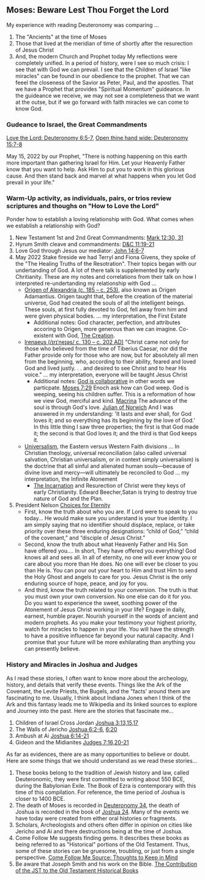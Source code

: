 ## Moses: Beware Lest Thou Forget the Lord
My experience with reading Deuteronomy was comparing ...
1. The "Ancients" at the time of Moses
2. Those that lived at the meridian of time of shortly after the resurection of Jesus Christ
3. And, the modern Church and Prophet today
My reflections were completely unified.  In a period of history, were I see so much crisis:  I see that with God we can prevail.  I see that the Children of Israel "like miracles" can be found in our obedience to the prophet.  That we can feeel the closeness of the Savior as Peter, Paul, and the apostles.  That we have a Prophet that provides "Spiritual Momentum" guideance.  In the guideance we receive, we may not see a completeness that we want at the outse, but if we go forward with faith miracles we can come to know God.

### Gudeance to Israel, the Great Commandments
[Love the Lord: Deuteronomy 6:5-7](https://www.churchofjesuschrist.org/study/scriptures/ot/deut/6?lang=eng&id=5-7#p3), [Open thine hand wide: Deuteronomy 15:7-8](https://www.churchofjesuschrist.org/study/scriptures/ot/deut/15?lang=eng&id=7-8#p6)

May 15, 2022 by our Prophet, "There is nothing happening on this earth more important than gathering Israel for Him. Let your Heavenly Father know that you want to help. Ask Him to put you to work in this glorious cause. And then stand back and marvel at what happens when you let God prevail in your life."


### Warm-Up activity, as individuals, pairs, or trios review scriptures and thoughs on "How to Love the Lord"
Ponder how to establish a loving relationship with God. What comes when we establish a relationship with God?  
1. New Testament 1st and 2nd Great Commandments: [Mark 12:30, 31](https://www.churchofjesuschrist.org/study/scriptures/nt/mark/12?lang=eng&id=30-31#p29)
2. Hyrum Smith cleave and commandments: [D&C 11:19-21](https://www.churchofjesuschrist.org/study/scriptures/dc-testament/dc/11?lang=eng&id=19-21#p18)
3. Love God through Jesus our mediator: [John 14:6-7](https://www.churchofjesuschrist.org/study/scriptures/nt/john/14?lang=eng&id=6-7#p5)
4. May 2022 Stake fireside we had Terryl and Fiona Givens, they spoke of the "The Healing Truths of the Resotration".  Their topics began with our undertanding of God.  A lot of there talk is supplemented by early Chritianity.  These are my notes and correlations from their talk on how I interpreted re-undertanding my relationship with God ...
    * [Origen of Alexandria (c. 185 – c. 253)](https://en.wikipedia.org/wiki/Origen), also known as Origen Adamantius. Origen taught that, before the creation of the material universe, God had created the souls of all the intelligent beings. These souls, at first fully devoted to God, fell away from him and were given physical bodies. ... my interpretation, the First Estate
        * Additional notes: God character, perfection, and attributes accoring to Origen, more generous than we can imagine. Co-existent with God, [The Creation](https://www.churchofjesuschrist.org/study/manual/doctrines-of-the-gospel-student-manual/7-creation?lang=eng).
    * [Irenaeus (/ɪrɪˈneɪəs/ c. 130 – c. 202 AD)](https://en.wikipedia.org/wiki/Irenaeus) "Christ came not only for those who believed from the time of Tiberius Caesar, nor did the Father provide only for those who are now, but for absolutely all men from the beginning, who, according to their ability, feared and loved God and lived justly. . . and desired to see Christ and to hear His voice." ... my interpretation, everyone will be taught Jesus Christ
        * Additional notes: [God is collaborative](https://newsroom.churchofjesuschrist.org/article/2021-annual-humanitarian-welfare-report) in other words we particpate.  [Moses 7:29](https://www.churchofjesuschrist.org/study/scriptures/pgp/moses/7?lang=eng&id=29#p27) Enoch ask how can God weep.  God is weeping, seeing his children suffer.  This is a reformation of how we view God, merciful and kind.  [Macrina](https://en.wikipedia.org/wiki/Macrina_the_Younger) The advance of the soul is through God's love. [Julian of Norwich](https://en.wikipedia.org/wiki/Revelations_of_Divine_Love) And I was answered in my understanding: 'It lasts and ever shall, for God loves it; and so everything has its beginning by the love of God.' In this little thing I saw three properties; the first is that God made it; the second is that God loves it; and the third is that God keeps it.
    * [Universalism](https://en.wikipedia.org/wiki/Universalism), the Eastern versus Western Faith divisions ... In Christian theology, universal reconciliation (also called universal salvation, Christian universalism, or in context simply universalism) is the doctrine that all sinful and alienated human souls—because of divine love and mercy—will ultimately be reconciled to God ... my interpretation, the Infinite Atonement
        * <a href="https://en.wikipedia.org/wiki/Incarnation_(Christianity)">The Incarnation</a> and Resurection of Christ were they keys of early Christianity. Edward Beecher,Satan is trying to destroy true nature of God and the Plan.
5. President Nelson [Choices for Eternity](https://www.churchofjesuschrist.org/study/broadcasts/worldwide-devotional-for-young-adults/2022/05/12nelson?lang=eng) 
   * First, know the truth about who you are.  If Lord were to speak to you today... He would make sure you understand is your true identity.  I am simply saying that no identifier should displace, replace, or take priority over these three enduring designations: “child of God,” “child of the covenant,” and “disciple of Jesus Christ.”
   * Second, know the truth about what Heavenly Father and His Son have offered you....  In short, They have offered you everything!  God knows all and sees all. In all of eternity, no one will ever know you or care about you more than He does. No one will ever be closer to you than He is. You can pour out your heart to Him and trust Him to send the Holy Ghost and angels to care for you.  Jesus Christ is the only enduring source of hope, peace, and joy for you.
   * And third, know the truth related to your conversion.  The truth is that you must own your own conversion. No one else can do it for you.  Do you want to experience the sweet, soothing power of the Atonement of Jesus Christ working in your life?  Engage in daily, earnest, humble prayer. Nourish yourself in the words of ancient and modern prophets.  As you make your testimony your highest priority, watch for miracles to happen in your life.  You will have the strength to have a positive influence far beyond your natural capacity. And I promise that your future will be more exhilarating than anything you can presently believe.


### History and Miracles in Joshua and Judges
As I read these stories, I often want to know more about the archeology, history, and details that verify these events.  Things like the Ark of the Covenant, the Levite Priests, the Bugels, and the "facts' around them are fascinating to me.  Usually, I think about Indiana Jones when I think of the Ark and this fantasy leads me to Wikipedia and its linked sources to explore and Journey into the past.  Here are the stories that fascinate me...

1. Children of Israel Cross Jordan [Joshua 3:13,15,17](https://www.churchofjesuschrist.org/study/scriptures/ot/josh/3?lang=eng&id=13%2C15%2C17#p13)
2. The Walls of Jericho [Joshua 6:2-6](https://www.churchofjesuschrist.org/study/scriptures/ot/josh/6?lang=eng&id=2-5#p1), [6:20](https://www.churchofjesuschrist.org/study/scriptures/ot/josh/6?lang=eng&id=20#p19)
3. Ambush at Ai [Joshua 6:14-21](https://www.churchofjesuschrist.org/study/scriptures/ot/josh/8?lang=eng&id=14-21#p13)
4. Gideon and the Midianites [Judges 7:16,20-21](https://www.churchofjesuschrist.org/study/scriptures/ot/judg/7?lang=eng&id=16%2C20-21#p15)

As far as evidences, there are as many opportunities to believe or doubt.  Here are some things that we should understand as we read these stories...
1. These books belong to the tradition of Jewish history and law, called Deuteronomic, they were first committed to writing about 550 BCE, during the Babylonian Exile.  The Book of Ezra is contemporary with this time of this compilation. For reference, the time period of Joshua is closer to 1400 BCE.
2. The death of Moses is recorded in [Deuteronomy 34](https://www.churchofjesuschrist.org/study/scriptures/ot/deut/34?lang=eng), the death of Joshua is recorded in the book of [Joshua 24](https://www.churchofjesuschrist.org/study/scriptures/ot/josh/24?lang=eng).  Many of the events we have today were created from either oral histories or fragments. 
3. Scholars, Archeologists and others often differ in opinion on cities like Jericho and Ai and there destructions being at the time of Joshua.  
4. Come Follow Me suggests finding gems.   It describes these books as being referred to as "Historical" portions of the Old Testament.  Thus, some of these stories can be gruesome, troubling, or just from a single perspective.  [Come Follow Me Source: Thoughts to Keep in Mind](https://www.churchofjesuschrist.org/study/manual/come-follow-me-for-individuals-and-families-old-testament-2022/22-thoughts?lang=eng)
5. Be aware that Joseph Smith and his work on the Bible.  [The Contribution of the JST to the Old Testament Historical Books](https://rsc.byu.edu/joseph-smith-translation/contribution-jst-old-testament-historical-books)

